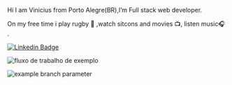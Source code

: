 Hi I am Vinicius from Porto Alegre(BR),I’m  Full stack web developer.

On my free time i play rugby :rugby_football: ,watch sitcons and movies :tv:, listen music:headphones: .

[![Linkedin Badge](https://img.shields.io/badge/-LinkedIn-blue?style=flat-square&logo=Linkedin&logoColor=white&link=https://www.linkedin.com/in/felipefialho)](https://www.linkedin.com/in/vinicius-fernandes-1727981a6/
)

![fluxo de trabalho de exemplo](https://github.com/github/docs/actions/workflows/main.yml/badge.svg)

![example branch parameter](https://github.com/github/docs/actions/workflows/main.yml/badge.svg?branch=feature-1)
